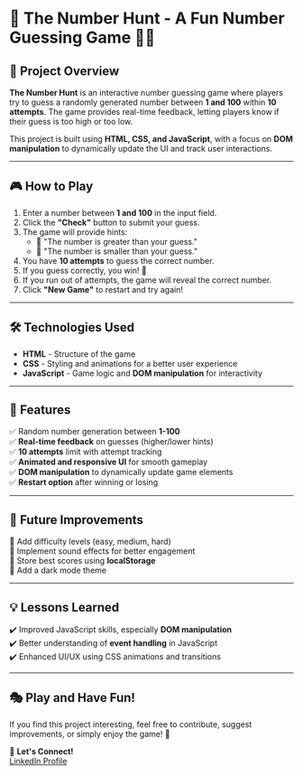 # 🎯 The Number Hunt - A Fun Number Guessing Game 🔢✨  

## 📌 Project Overview  
**The Number Hunt** is an interactive number guessing game where players try to guess a randomly generated number between **1 and 100** within **10 attempts**.
The game provides real-time feedback, letting players know if their guess is too high or too low.  

This project is built using **HTML, CSS, and JavaScript**, with a focus on **DOM manipulation** to dynamically update the UI and track user interactions.  

---

## 🎮 How to Play  
1. Enter a number between **1 and 100** in the input field.  
2. Click the **"Check"** button to submit your guess.  
3. The game will provide hints:  
   - 🔼 "The number is greater than your guess."  
   - 🔽 "The number is smaller than your guess."  
4. You have **10 attempts** to guess the correct number.  
5. If you guess correctly, you win! 🎉  
6. If you run out of attempts, the game will reveal the correct number.  
7. Click **"New Game"** to restart and try again!  

---

## 🛠️ Technologies Used  
- **HTML** - Structure of the game  
- **CSS** - Styling and animations for a better user experience  
- **JavaScript** - Game logic and **DOM manipulation** for interactivity  

---

## 🎯 Features  
✅ Random number generation between **1-100**  
✅ **Real-time feedback** on guesses (higher/lower hints)  
✅ **10 attempts** limit with attempt tracking  
✅ **Animated and responsive UI** for smooth gameplay  
✅ **DOM manipulation** to dynamically update game elements  
✅ **Restart option** after winning or losing  

---

## 📌 Future Improvements  
🔹 Add difficulty levels (easy, medium, hard)  
🔹 Implement sound effects for better engagement  
🔹 Store best scores using **localStorage**  
🔹 Add a dark mode theme  

---

## 💡 Lessons Learned  
✔️ Improved JavaScript skills, especially **DOM manipulation**  
✔️ Better understanding of **event handling** in JavaScript  
✔️ Enhanced UI/UX using CSS animations and transitions  

---

## 🎭 Play and Have Fun!  
If you find this project interesting, feel free to contribute, suggest improvements, or simply enjoy the game! 🚀  

🔗 **Let's Connect!**  
[LinkedIn Profile](www.linkedin.com/in/shahood-raza)   


